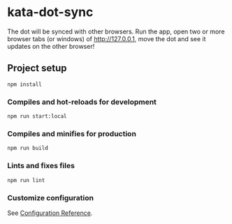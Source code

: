 # kata-dot-sync
The dot will be synced with other browsers. Run the app, open two or more
browser tabs (or windows) of http://127.0.0.1, move the dot and see it updates
on the other browser!


## Project setup
```
npm install
```

### Compiles and hot-reloads for development
```
npm run start:local
```

### Compiles and minifies for production
```
npm run build
```

### Lints and fixes files
```
npm run lint
```

### Customize configuration
See [Configuration Reference](https://cli.vuejs.org/config/).
